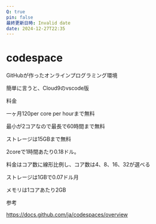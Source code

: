 ```yaml
---
Q: true
pin: false
最終更新日時: Invalid date
date: 2024-12-27T22:35
---
```

# codespace

GitHubが作ったオンラインプログラミング環境

簡単に言うと、Cloud9のvscode版

料金

一ヶ月120per core per hourまで無料

最小が2コアなので最長で60時間まで無料

ストレージは15GBまで無料

2coreで1時間あたり0.18ドル。

料金はコア数に線形比例し、コア数は4、8、16、32が選べる

ストレージは1GBで0.07ドル月

メモリは1コアあたり2GB

参考

https://docs.github.com/ja/codespaces/overview